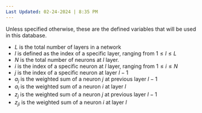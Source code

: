 ```yaml
---
Last Updated: 02-24-2024 | 8:35 PM
---
```

Unless specified otherwise, these are the defined variables that will be used in this database.

- $L$ is the total number of layers in a network
- $l$ is defined as the index of a specific layer, ranging from $1≤l≤L$
- $N$ is the total number of neurons at $l$ layer.
- $i$ is the index of a specific neuron at $l$ layer, ranging from $1≤i≤N$
- $j$ is the index of a specific neuron at layer $l-1$
- $a_j$ is the weighted sum of a neuron $j$ at previous layer $l-1$
- $a_i$ is the weighted sum of a neuron $i$ at layer $l$
- $z_{j}$ is the weighted sum of a neuron $j$ at previous layer $l-1$
- $z_{ji}$ is the weighted sum of a neuron $i$ at layer $l$